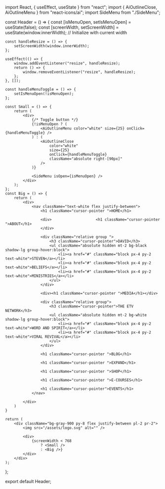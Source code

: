 import React, { useEffect, useState } from "react";
import { AiOutlineClose, AiOutlineMenu } from "react-icons/ai";
import SideMenu from "./SideMenu";

const Header = () => {
const [isMenuOpen, setIsMenuOpen] = useState(false);
const [screenWidth, setScreenWidth] = useState(window.innerWidth); // Initialize with current width

    const handleResize = () => {
        setScreenWidth(window.innerWidth);
    };

    useEffect(() => {
        window.addEventListener("resize", handleResize);
        return () => {
            window.removeEventListener("resize", handleResize);
        };
    }, []);

    const handleMenuToggle = () => {
        setIsMenuOpen(!isMenuOpen);
    };

    const Small = () => {
        return (
            <div>
                {/* Toggle button */}
                {!isMenuOpen ? (
                    <AiOutlineMenu color="white" size={25} onClick={handleMenuToggle} />
                ) : (
                    <AiOutlineClose
                        color="white"
                        size={25}
                        onClick={handleMenuToggle}
                        className="absolute right-[90px]"
                    />
                )}

                <SideMenu isOpen={isMenuOpen} />
            </div>
        );
    };
    const Big = () => {
        return (
            <div>
                <nav className="text-white flex justify-between">
                    <h1 className="cursor-pointer ">HOME</h1>

                    <div>                    <h1 className="cursor-pointer ">ABOUT</h1>
                    </div>

                    <div className="relative group ">
                        <h3 className="cursor-pointer">DAVID</h3>
                        <ul className="absolute hidden mt-2 bg-black shadow-lg group-hover:block">
                            <li><a href="#" className="block px-4 py-2 text-white">STEVEN</a></li>
                            <li><a href="#" className="block px-4 py-2 text-white">BELIEFS</a></li>
                            <li><a href="#" className="block px-4 py-2 text-white">MINISTRIES</a></li>
                        </ul>
                    </div>

                    <div><h1 className="cursor-pointer ">MEDIA</h1></div>

                    <div className="relative group">
                        <h3 className="cursor-pointer">THE ETV NETWORK</h3>
                        <ul className="absolute hidden mt-2 bg-white shadow-lg group-hover:block">
                            <li><a href="#" className="block px-4 py-2 text-white">WORD AND SPIRIT</a></li>
                            <li><a href="#" className="block px-4 py-2 text-white">VIRAL REVIVAL</a></li>
                        </ul>
                    </div>

                    <h1 className="cursor-pointer ">BLOG</h1>

                    <h1 className="cursor-pointer ">EXPAND</h1>

                    <h1 className="cursor-pointer ">SHOP</h1>

                    <h1 className="cursor-pointer ">E-COURSES</h1>

                    <h1 className="cursor-pointer">EVENTS</h1>
                </nav>

            </div>
        )
    }

    return (
        <div className="bg-gray-900 py-8 flex justify-between pl-2 pr-2">
            <img src="/assets/logo.svg" alt="" />

            <div>
                {screenWidth < 768
                    ? <Small />
                    : <Big />}
            </div>
        </div>
    );

};

export default Header;
